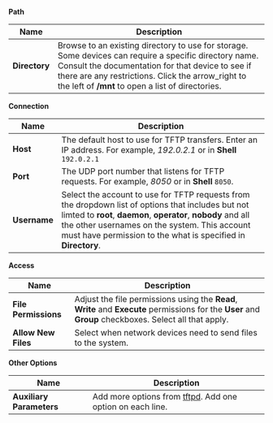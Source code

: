 ---
---

**Path**

| Name | Description |
|------|-------------|
| **Directory** | Browse to an existing directory to use for storage. Some devices can require a specific directory name. Consult the documentation for that device to see if there are any restrictions. Click the <span class="material-icons-round">arrow_right</span> to the left of **/mnt** to open a list of directories. |

**Connection**

| Name | Description |
|------|-------------|
| **Host** | The default host to use for TFTP transfers. Enter an IP address. For example, *192.0.2.1* or in **Shell** `192.0.2.1` |
| **Port** | The UDP port number that listens for TFTP requests. For example, *8050* or in **Shell** `8050`. |
| **Username** | Select the account to use for TFTP requests from the dropdown list of options that includes but not limted to **root**, **daemon**, **operator**, **nobody** and all the other usernames on the system. This account must have permission to the what is specified in **Directory**. |

**Access**

| Name | Description |
|------|-------------|
| **File Permissions** | Adjust the file permissions using the **Read**, **Write** and **Execute** permissions for the **User** and **Group** checkboxes. Select all that apply. |
| **Allow New Files** | Select when network devices need to send files to the system. |

**Other Options**

| Name | Description |
|------|-------------|
| **Auxiliary Parameters** | Add more options from [tftpd](https://manpages.debian.org/bullseye/tftpd-hpa/tftpd.8.en.html). Add one option on each line. |